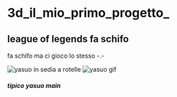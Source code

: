 # 3d_il_mio_primo_progetto_
## league of legends fa schifo

fa schifo ma ci gioco lo stesso -.-

![yasuo in sedia a rotelle](https://pbs.twimg.com/media/EjF4sR0WoAELx_7.jpg)
![yasuo gif](https://c.tenor.com/6_v1VeLJJBUAAAAM/yasuo-wheelchair.gif)

#### *tipico yasuo main*
